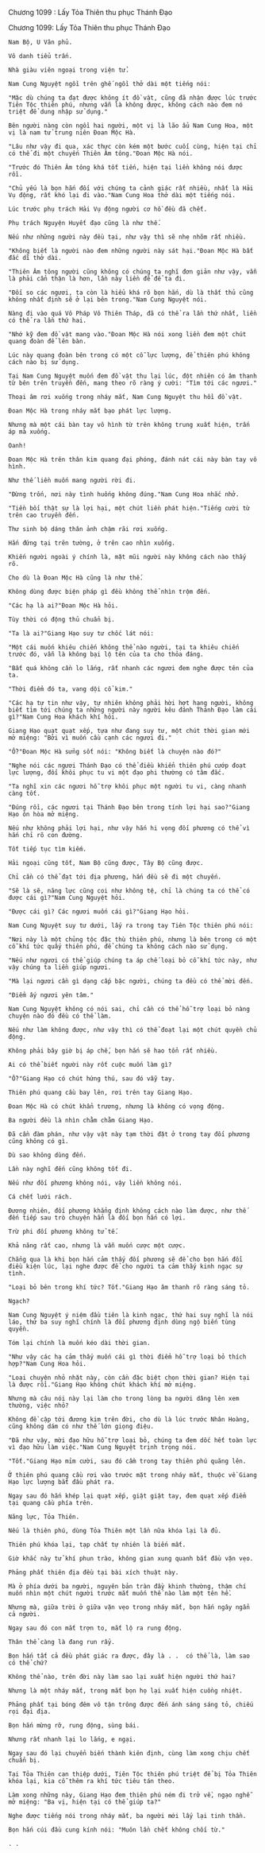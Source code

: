 




Chương 1099 : Lấy Tỏa Thiên thu phục Thánh Đạo


Chương 1099: Lấy Tỏa Thiên thu phục Thánh Đạo

	Nam Bộ, U Vân phủ.

	Vô danh tiểu trấn.

	Nhà giàu viên ngoại trong viện tử.

	Nam Cung Nguyệt ngồi trên ghế ngồi thở dài một tiếng nói:

	"Mặc dù chúng ta đạt được không ít đồ vật, cũng đã nhận được lúc trước Tiên Tộc thiên phú, nhưng vẫn là không được, không cách nào đem nó triệt để dung nhập sử dụng."

	Bên người nàng còn ngồi hai người, một vị là lão ẩu Nam Cung Hoa, một vị là nam tử trung niên Đoan Mộc Hà.

	"Lâu như vậy đi qua, xác thực còn kém một bước cuối cùng, hiện tại chỉ có thể đi một chuyến Thiên Âm tông."Đoan Mộc Hà nói.

	"Trước đó Thiên Âm tông khá tốt tiến, hiện tại liền không nói được rồi.

	"Chủ yếu là bọn hắn đối với chúng ta cảnh giác rất nhiều, nhất là Hải Vụ động, rất khó lại đi vào."Nam Cung Hoa thở dài một tiếng nói.

	Lúc trước phụ trách Hải Vụ động người cơ hồ đều đã chết.

	Phụ trách Nguyện Huyết đạo cũng là như thế.

	Nếu như những người này đều tại, như vậy thì sẽ nhẹ nhõm rất nhiều.

	"Không biết là người nào đem những người này sát hại."Đoan Mộc Hà bất đắc dĩ thở dài.

	"Thiên Âm tông người cũng không có chúng ta nghĩ đơn giản như vậy, vẫn là phải cẩn thận là hơn, lần này liền để để ta đi.

	"Đối so các ngươi, ta còn là hiểu khá rõ bọn hắn, dù là thất thủ cũng không nhất định sẽ ở lại bên trong."Nam Cung Nguyệt nói.

	Nàng đi vào quá Vô Pháp Vô Thiên Tháp, đã có thể ra lần thứ nhất, liền có thể ra lần thứ hai.

	"Nhớ kỹ đem đồ vật mang vào."Đoan Mộc Hà nói xong liền đem một chút quang đoàn để lên bàn.

	Lúc này quang đoàn bên trong có một cỗ lực lượng, để thiên phú không cách nào bị sử dụng.

	Tại Nam Cung Nguyệt muốn đem đồ vật thu lại lúc, đột nhiên có âm thanh từ bên trên truyền đến, mang theo rõ ràng ý cười: "Tìm tới các ngươi."

	Thoại âm rơi xuống trong nháy mắt, Nam Cung Nguyệt thu hồi đồ vật.

	Đoan Mộc Hà trong nháy mắt bạo phát lực lượng.

	Nhưng mà một cái bàn tay vô hình từ trên không trung xuất hiện, trấn áp mà xuống.

	Oanh!

	Đoan Mộc Hà trên thân kim quang đại phóng, đánh nát cái này bàn tay vô hình.

	Như thế liền muốn mang người rời đi.

	"Đừng trốn, nơi này tình huống không đúng."Nam Cung Hoa nhắc nhở.

	"Tiền bối thật sự là lợi hại, một chút liền phát hiện."Tiếng cười từ trên cao truyền đến.

	Thư sinh bộ dáng thân ảnh chậm rãi rơi xuống.

	Hắn đứng tại trên tường, ở trên cao nhìn xuống.

	Khiến người ngoài ý chính là, mặt mũi người này không cách nào thấy rõ.

	Cho dù là Đoan Mộc Hà cũng là như thế.

	Không dùng được biện pháp gì đều không thể nhìn trộm đến.

	"Các hạ là ai?"Đoan Mộc Hà hỏi.

	Tùy thời có động thủ chuẩn bị.

	"Ta là ai?"Giang Hạo suy tư chốc lát nói:

	"Một cái muốn khiêu chiến không thể nào người, tại ta khiêu chiến trước đó, vẫn là không bại lộ tên của ta cho thỏa đáng.

	"Bất quá không cần lo lắng, rất nhanh các ngươi đem nghe được tên của ta.

	"Thời điểm đó ta, vang dội cổ kim."

	"Các hạ tự tin như vậy, tự nhiên không phải hời hợt hạng người, không biết tìm tới chúng ta những người này người kêu đánh Thánh Đạo làm cái gì?"Nam Cung Hoa khách khí hỏi.

	Giang Hạo quạt quạt xếp, tựa như đang suy tư, một chút thời gian mới mở miệng: "Bởi vì muốn cầu cạnh các ngươi đi."

	"Ồ?"Đoan Mộc Hà sửng sốt nói: "Không biết là chuyện nào đó?"

	"Nghe nói các ngươi Thánh Đạo có thể điều khiển thiên phú cướp đoạt lực lượng, đối khôi phục tu vi một đạo phi thường có tâm đắc.

	"Ta nghĩ xin các ngươi hỗ trợ khôi phục một người tu vi, càng nhanh càng tốt.

	"Đúng rồi, các ngươi tại Thánh Đạo bên trong tính lợi hại sao?"Giang Hạo ôn hòa mở miệng.

	Nếu như không phải lợi hại, như vậy hắn hi vọng đối phương có thể vì hắn chỉ rõ con đường.

	Tốt tiếp tục tìm kiếm.

	Hải ngoại cũng tốt, Nam Bộ cũng được, Tây Bộ cũng được.

	Chỉ cần có thể đạt tới địa phương, hắn đều sẽ đi một chuyến.

	"Sẽ là sẽ, năng lực cũng coi như không tệ, chỉ là chúng ta có thể có được cái gì?"Nam Cung Nguyệt hỏi.

	"Được cái gì? Các ngươi muốn cái gì?"Giang Hạo hỏi.

	Nam Cung Nguyệt suy tư dưới, lấy ra trong tay Tiên Tộc thiên phú nói:

	"Nơi này là một chủng tộc đặc thù thiên phú, nhưng là bên trong có một cỗ khí tức quấy thiên phú, để chúng ta không cách nào sử dụng.

	"Nếu như ngươi có thể giúp chúng ta áp chế loại bỏ cỗ khí tức này, như vậy chúng ta liền giúp ngươi.

	"Mà lại ngươi cần gì dạng cấp bậc người, chúng ta đều có thể mời đến.

	"Điểm ấy ngươi yên tâm."

	Nam Cung Nguyệt không có nói sai, chỉ cần có thể hỗ trợ loại bỏ nàng chuyện nào đó đều có thể làm.

	Nếu như làm không được, như vậy thì có thể đoạt lại một chút quyền chủ động.

	Không phải bây giờ bị áp chế, bọn hắn sẽ hao tổn rất nhiều.

	Ai có thể biết người này rốt cuộc muốn làm gì?

	"Ồ?"Giang Hạo có chút hứng thú, sau đó vẫy tay.

	Thiên phú quang cầu bay lên, rơi trên tay Giang Hạo.

	Đoan Mộc Hà có chút khẩn trương, nhưng là không có vọng động.

	Ba người đều là nhìn chằm chằm Giang Hạo.

	Đã cần đàm phán, như vậy vật này tạm thời đặt ở trong tay đối phương cũng không có gì.

	Dù sao không dùng đến.

	Lần này nghĩ đến cũng không tốt đi.

	Nếu như đối phương không nói, vậy liền không nói.

	Cá chết lưới rách.

	Đương nhiên, đối phương khẳng định không cách nào làm được, như thế đến tiếp sau trò chuyện hẳn là đối bọn hắn có lợi.

	Trừ phi đối phương không tử tế.

	Khả năng rất cao, nhưng là vẫn muốn cược một cược.

	Chẳng qua là khi bọn hắn cảm thấy đối phương sẽ để cho bọn hắn đổi điều kiện lúc, lại nghe được để cho người ta cảm thấy kinh ngạc sự tình.

	"Loại bỏ bên trong khí tức? Tốt."Giang Hạo âm thanh rõ ràng sáng tỏ.

	Ngạch?

	Nam Cung Nguyệt ý niệm đầu tiên là kinh ngạc, thứ hai suy nghĩ là nói láo, thứ ba suy nghĩ chính là đối phương định dùng ngộ biến tùng quyền.

	Tóm lại chính là muốn kéo dài thời gian.

	"Như vậy các hạ cảm thấy muốn cái gì thời điểm hỗ trợ loại bỏ thích hợp?"Nam Cung Hoa hỏi.

	"Loại chuyện nhỏ nhặt này, còn cần đặc biệt chọn thời gian? Hiện tại là được rồi."Giang Hạo không chút khách khí mở miệng.

	Nhưng mà câu nói này lại làm cho trong lòng ba người dâng lên xem thường, việc nhỏ?

	Không đề cập tới đương kim trên đời, cho dù là lúc trước Nhân Hoàng, cũng không dám có như thế lớn giọng điệu.

	"Đã như vậy, mời đạo hữu hỗ trợ loại bỏ, chúng ta đem dốc hết toàn lực vì đạo hữu làm việc."Nam Cung Nguyệt trịnh trọng nói.

	"Tốt."Giang Hạo mỉm cười, sau đó cầm trong tay thiên phú quăng lên.

	Ở thiên phú quang cầu rơi vào trước mặt trong nháy mắt, thuộc về Giang Hạo lực lượng bắt đầu phát ra.

	Ngay sau đó hắn khép lại quạt xếp, giật giật tay, đem quạt xếp điểm tại quang cầu phía trên.

	Năng lực, Tỏa Thiên.

	Nếu là thiên phú, dùng Tỏa Thiên một lần nữa khóa lại là đủ.

	Thiên phú khóa lại, tạp chất tự nhiên là biến mất.

	Giờ khắc này tử khí phun trào, không gian xung quanh bắt đầu vặn vẹo.

	Phảng phất thiên địa đều tại bài xích thuật này.

	Mà ở phía dưới ba người, nguyên bản tràn đầy khinh thường, thậm chí muốn nhìn một chút người trước mắt muốn thế nào làm một tên hề.

	Nhưng mà, giữa trời ở giữa vặn vẹo trong nháy mắt, bọn hắn ngây ngẩn cả người.

	Ngay sau đó con mắt trợn to, mắt lộ ra rung động.

	Thân thể càng là đang run rẩy.

	Bọn hắn tất cả đều phát giác ra được, đây là . .  có thể là, làm sao có thể chứ?

	Không thể nào, trên đời này làm sao lại xuất hiện người thứ hai?

	Nhưng là một nháy mắt, trong mắt bọn họ lại xuất hiện cuồng nhiệt.

	Phảng phất tại bóng đêm vô tận trông được đến ánh sáng sáng tỏ, chiếu rọi đại địa.

	Bọn hắn mừng rỡ, rung động, sùng bái.

	Nhưng rất nhanh lại lo lắng, e ngại.

	Ngay sau đó lại chuyển biến thành kiên định, cùng làm xong chịu chết chuẩn bị.

	Tại Tỏa Thiên can thiệp dưới, Tiên Tộc thiên phú triệt để bị Tỏa Thiên khóa lại, kia cỗ thêm ra khí tức tiêu tán theo.

	Làm xong những này, Giang Hạo đem thiên phú ném đi trở về, ngạo nghễ mở miệng: "Ba vị, hiện tại có thể giúp ta?"

	Nghe được tiếng nói trong nháy mắt, ba người mới lấy lại tinh thần.

	Bọn hắn cúi đầu cung kính nói: "Muôn lần chết không chối từ."

	. .




